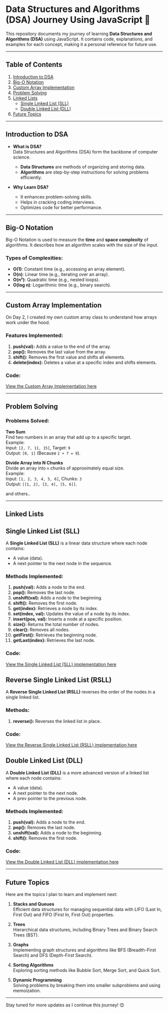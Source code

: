 # Data Structures and Algorithms (DSA) Journey Using JavaScript 🚀

This repository documents my journey of learning **Data Structures and Algorithms (DSA)** using JavaScript. It contains code, explanations, and examples for each concept, making it a personal reference for future use.

---

## Table of Contents

1. [Introduction to DSA](#introduction-to-dsa)
2. [Big-O Notation](#big-o-notation)
3. [Custom Array Implementation](#custom-array-implementation)
4. [Problem Solving](#problem-solving)
5. [Linked Lists](#linked-lists)
   - [Single Linked List (SLL)](#single-linked-list-sll)
   - [Double Linked List (DLL)](#double-linked-list-dll)
6. [Future Topics](#future-topics)

---

## Introduction to DSA

- **What is DSA?**  
  Data Structures and Algorithms (DSA) form the backbone of computer science.  
  - **Data Structures** are methods of organizing and storing data.  
  - **Algorithms** are step-by-step instructions for solving problems efficiently.

- **Why Learn DSA?**  
  - It enhances problem-solving skills.  
  - Helps in cracking coding interviews.  
  - Optimizes code for better performance.  

---

## Big-O Notation

Big-O Notation is used to measure the **time** and **space complexity** of algorithms. It describes how an algorithm scales with the size of the input.

### Types of Complexities:
- **O(1)**: Constant time (e.g., accessing an array element).
- **O(n)**: Linear time (e.g., iterating over an array).
- **O(n²)**: Quadratic time (e.g., nested loops).
- **O(log n)**: Logarithmic time (e.g., binary search).

---

## Custom Array Implementation

On Day 2, I created my own custom array class to understand how arrays work under the hood.

### Features Implemented:
1. **push(val):** Adds a value to the end of the array.
2. **pop():** Removes the last value from the array.
3. **shift():** Removes the first value and shifts all elements.
4. **delete(index):** Deletes a value at a specific index and shifts elements.

### Code:
[View the Custom Array Implementation here](./MyArray.js)

---

## Problem Solving

### Problems Solved:
**Two Sum**  
   Find two numbers in an array that add up to a specific target.  
   Example:  
   Input: `[2, 7, 11, 15]`, Target: `9`  
   Output: `[0, 1]` (Because `2 + 7 = 9`).

**Divide Array into N Chunks**  
   Divide an array into `n` chunks of approximately equal size.  
   Example:  
   Input: `[1, 2, 3, 4, 5, 6]`, Chunks: `3`  
   Output: `[[1, 2], [3, 4], [5, 6]]`.
   
and others..

---

## Linked Lists

## Single Linked List (SLL)

A **Single Linked List (SLL)** is a linear data structure where each node contains:
- A value (data).
- A next pointer to the next node in the sequence.

### Methods Implemented:
1. **push(val):** Adds a node to the end.
2. **pop():** Removes the last node.
3. **unshift(val):** Adds a node to the beginning.
4. **shift():** Removes the first node.
5. **get(index):** Retrieves a node by its index.
6. **set(index, val):** Updates the value of a node by its index.
7. **insert(pos, val):** Inserts a node at a specific position.
8. **size():** Returns the total number of nodes.
9. **clear():** Removes all nodes.
10. **getFirst():** Retrieves the beginning node.
11. **getLast(index):** Retrieves the last node.

### Code:
[View the Single Linked List (SLL) implementation here](./SingleLinkedList.js)


## Reverse Single Linked List (RSLL)

A **Reverse Single Linked List (RSLL)** reverses the order of the nodes in a single linked list.

### Methods:
1. **reverse():** Reverses the linked list in place.

### Code:
[View the Reverse Single Linked List (RSLL) implementation here](./ReverseSingleLinkedList.js)


## Double Linked List (DLL)

A **Double Linked List (DLL)** is a more advanced version of a linked list where each node contains:
- A value (data).
- A next pointer to the next node.
- A prev pointer to the previous node.

### Methods Implemented:
1. **push(val):** Adds a node to the end.
2. **pop():** Removes the last node.
3. **unshift(val):** Adds a node to the beginning.
4. **shift():** Removes the first node.

### Code:
[View the Double Linked List (DLL) implementation here](./DoubleLinkedList.js)

---

## Future Topics

Here are the topics I plan to learn and implement next:
1. **Stacks and Queues**  
   Efficient data structures for managing sequential data with LIFO (Last In, First Out) and FIFO (First In, First Out) properties.

2. **Trees**  
   Hierarchical data structures, including Binary Trees and Binary Search Trees (BST).

3. **Graphs**  
   Implementing graph structures and algorithms like BFS (Breadth-First Search) and DFS (Depth-First Search).

4. **Sorting Algorithms**  
   Exploring sorting methods like Bubble Sort, Merge Sort, and Quick Sort.

5. **Dynamic Programming**  
   Solving problems by breaking them into smaller subproblems and using memoization.

---

Stay tuned for more updates as I continue this journey! 😊
